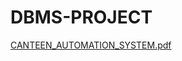 # DBMS-PROJECT

[CANTEEN_AUTOMATION_SYSTEM.pdf](https://github.com/Sanjida-afrin/DBMS-PROJECT/files/9309759/CANTEEN_AUTOMATION_SYSTEM.pdf)

